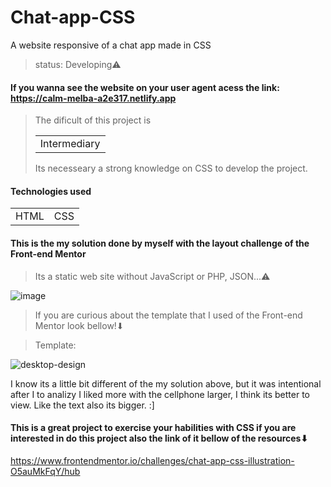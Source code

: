 # Chat-app-CSS
A website responsive of a chat app made in CSS

> status: Developing⚠️
#### If you wanna see the website on your user agent acess the link: https://calm-melba-a2e317.netlify.app

> The dificult of this project is <table><tr><td>Intermediary</td></tr></table>
> Its necesseary a strong knowledge on CSS to develop the project.


#### Technologies used
<table>
<tr>
  <td>HTML</td>
  <td>CSS</td>
</tr>
</table>

#### This is the my solution done by myself with the layout challenge of the Front-end Mentor
> Its a static web site without JavaScript or PHP, JSON...⚠️

![image](https://user-images.githubusercontent.com/105549520/224578925-70917420-37cf-48ee-a36d-54cea376ebfa.png)

> If you are curious about the template that I used of the Front-end Mentor look bellow!⬇


> Template:

![desktop-design](https://user-images.githubusercontent.com/105549520/224570687-f7cb6630-80e2-4009-9fdd-a289ddca0bd0.jpg)

I know its a little bit different of the my solution above, but it was intentional after I to analizy I liked more with the cellphone larger, I think its better to view. Like the text also its bigger. :]

#### This is a great project to exercise your habilities with CSS if you are interested in do this project also the link of it bellow of the resources⬇
https://www.frontendmentor.io/challenges/chat-app-css-illustration-O5auMkFqY/hub
